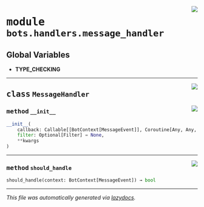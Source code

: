 <!-- markdownlint-disable -->

<a href="../../../src/switch/bots/handlers/message_handler.py#L0"><img align="right" src="https://img.shields.io/badge/-source-cccccc?style=flat-square"/></a>

# <kbd>module</kbd> `bots.handlers.message_handler`




**Global Variables**
---------------
- **TYPE_CHECKING**


---

<a href="../../../src/switch/bots/handlers/message_handler.py#L17"><img align="right" src="https://img.shields.io/badge/-source-cccccc?style=flat-square"/></a>

## <kbd>class</kbd> `MessageHandler`




<a href="../../../src/switch/bots/handlers/message_handler.py#L18"><img align="right" src="https://img.shields.io/badge/-source-cccccc?style=flat-square"/></a>

### <kbd>method</kbd> `__init__`

```python
__init__(
    callback: Callable[[BotContext[MessageEvent]], Coroutine[Any, Any, ~ResType]],
    filter: Optional[Filter] = None,
    **kwargs
)
```








---

<a href="../../../src/switch/bots/handlers/message_handler.py#L26"><img align="right" src="https://img.shields.io/badge/-source-cccccc?style=flat-square"/></a>

### <kbd>method</kbd> `should_handle`

```python
should_handle(context: BotContext[MessageEvent]) → bool
```








---

_This file was automatically generated via [lazydocs](https://github.com/ml-tooling/lazydocs)._
